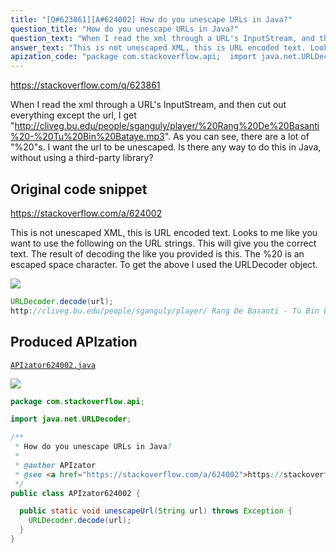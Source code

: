 ```yaml
---
title: "[Q#623861][A#624002] How do you unescape URLs in Java?"
question_title: "How do you unescape URLs in Java?"
question_text: "When I read the xml through a URL's InputStream, and then cut out everything except the url, I get \"http://cliveg.bu.edu/people/sganguly/player/%20Rang%20De%20Basanti%20-%20Tu%20Bin%20Bataye.mp3\". As you can see, there are a lot of \"%20\"s. I want the url to be unescaped. Is there any way to do this in Java, without using a third-party library?"
answer_text: "This is not unescaped XML, this is URL encoded text. Looks to me like you want to use the following on the URL strings. This will give you the correct text. The result of decoding the like you provided is this. The %20 is an escaped space character. To get the above I used the URLDecoder object."
apization_code: "package com.stackoverflow.api;  import java.net.URLDecoder;  /**  * How do you unescape URLs in Java?  *  * @author APIzator  * @see <a href=\"https://stackoverflow.com/a/624002\">https://stackoverflow.com/a/624002</a>  */ public class APIzator624002 {    public static void unescapeUrl(String url) throws Exception {     URLDecoder.decode(url);   } }"
---
```


https://stackoverflow.com/q/623861

When I read the xml through a URL&#x27;s InputStream, and then cut out everything except the url, I get &quot;http://cliveg.bu.edu/people/sganguly/player/%20Rang%20De%20Basanti%20-%20Tu%20Bin%20Bataye.mp3&quot;.
As you can see, there are a lot of &quot;%20&quot;s.
I want the url to be unescaped.
Is there any way to do this in Java, without using a third-party library?



## Original code snippet

https://stackoverflow.com/a/624002

This is not unescaped XML, this is URL encoded text. Looks to me like you want to use the following on the URL strings.
This will give you the correct text. The result of decoding the like you provided is this.
The %20 is an escaped space character. To get the above I used the URLDecoder object.

<div class="code-logo"><img src="/stackoverflow.png" /></div>

```java
URLDecoder.decode(url);
http://cliveg.bu.edu/people/sganguly/player/ Rang De Basanti - Tu Bin Bataye.mp3
```

## Produced APIzation

[`APIzator624002.java`](https://github.com/pasqualesalza/apization-temp/raw/main/data/search/APIzator624002.java)

<div class="code-logo"><img src="/apizator.png" /></div>

```java
package com.stackoverflow.api;

import java.net.URLDecoder;

/**
 * How do you unescape URLs in Java?
 *
 * @author APIzator
 * @see <a href="https://stackoverflow.com/a/624002">https://stackoverflow.com/a/624002</a>
 */
public class APIzator624002 {

  public static void unescapeUrl(String url) throws Exception {
    URLDecoder.decode(url);
  }
}

```
